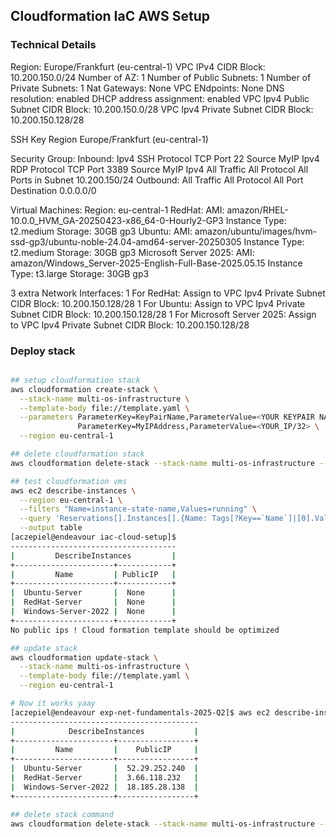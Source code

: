 ## Cloudformation IaC AWS Setup

### Technical Details

Region: Europe/Frankfurt (eu-central-1)
VPC IPv4 CIDR Block: 10.200.150.0/24
Number of AZ: 1
Number of Public Subnets: 1
Number of Private Subnets: 1
Nat Gateways: None
VPC ENdpoints: None 
DNS resolution: enabled
DHCP address assignment: enabled
VPC Ipv4 Public Subnet CIDR Block: 10.200.150.0/28
VPC Ipv4 Private Subnet CIDR Block: 10.200.150.128/28

SSH Key Region Europe/Frankfurt (eu-central-1)

Security Group:
  Inbound: 
    Ipv4 SSH Protocol TCP Port 22 Source MyIP
    Ipv4 RDP Protocol TCP Port 3389 Source MyIP
    Ipv4 All Traffic All Protocol All Ports in Subnet 10.200.150/24
  Outbound: 
    All Traffic All Protocol All  Port Destination 0.0.0.0/0

Virtual Machines:
  Region: eu-central-1
  RedHat:
    AMI: amazon/RHEL-10.0.0_HVM_GA-20250423-x86_64-0-Hourly2-GP3
    Instance Type: t2.medium
    Storage: 30GB gp3
  Ubuntu: 
    AMI: amazon/ubuntu/images/hvm-ssd-gp3/ubuntu-noble-24.04-amd64-server-20250305 
    Instance Type: t2.medium
    Storage: 30GB gp3
  Microsoft Server 2025:
    AMI: amazon/Windows_Server-2025-English-Full-Base-2025.05.15
    Instance Type: t3.large
    Storage: 30GB gp3

3 extra Network Interfaces:
  1 For RedHat:
    Assign to VPC Ipv4 Private Subnet CIDR Block: 10.200.150.128/28
  1 For Ubuntu: 
    Assign to VPC Ipv4 Private Subnet CIDR Block: 10.200.150.128/28
  1 For Microsoft Server 2025:
    Assign to VPC Ipv4 Private Subnet CIDR Block: 10.200.150.128/28
    

### Deploy stack 

```bash

## setup cloudformation stack 
aws cloudformation create-stack \
  --stack-name multi-os-infrastructure \
  --template-body file://template.yaml \
  --parameters ParameterKey=KeyPairName,ParameterValue=<YOUR KEYPAIR NAME> \
               ParameterKey=MyIPAddress,ParameterValue=<YOUR_IP/32> \
  --region eu-central-1

## delete cloudformation stack 
aws cloudformation delete-stack --stack-name multi-os-infrastructure --region eu-central-1

## test cloudformation vms 
aws ec2 describe-instances \
  --region eu-central-1 \
  --filters "Name=instance-state-name,Values=running" \
  --query 'Reservations[].Instances[].{Name: Tags[?Key==`Name`]|[0].Value, PublicIP: PublicIpAddress}' \
  --output table
[aczepiel@endeavour iac-cloud-setup]$ 
-------------------------------------
|         DescribeInstances         |
+----------------------+------------+
|         Name         | PublicIP   |
+----------------------+------------+
|  Ubuntu-Server       |  None      |
|  RedHat-Server       |  None      |
|  Windows-Server-2022 |  None      |
+----------------------+------------+
No public ips ! Cloud formation template should be optimized

## update stack
aws cloudformation update-stack \
  --stack-name multi-os-infrastructure \
  --template-body file://template.yaml \
  --region eu-central-1

# Now it works yaay 
[aczepiel@endeavour exp-net-fundamentals-2025-Q2]$ aws ec2 describe-instances   --region eu-central-1   --filters "Name=instance-state-name,Values=running"   --query 'Reservations[].Instances[].{Name: Tags[?Key==`Name`]|[0].Value, PublicIP: PublicIpAddress}'   --output table
------------------------------------------
|            DescribeInstances           |
+----------------------+-----------------+
|         Name         |    PublicIP     |
+----------------------+-----------------+
|  Ubuntu-Server       |  52.29.252.240  |
|  RedHat-Server       |  3.66.118.232   |
|  Windows-Server-2022 |  18.185.28.138  |
+----------------------+-----------------+

## delete stack command
aws cloudformation delete-stack --stack-name multi-os-infrastructure --region eu-central-1
```